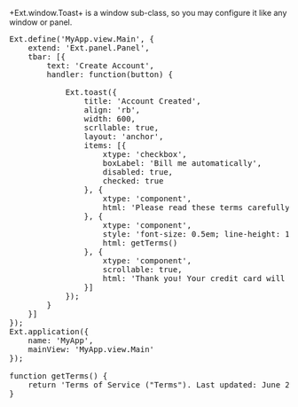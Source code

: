 +Ext.window.Toast+ is a window sub-class, so you may configure it like any window or panel.
<pre class="runnable">
Ext.define('MyApp.view.Main', {
    extend: 'Ext.panel.Panel',
    tbar: [{ 
        text: 'Create Account',
        handler: function(button) {

            Ext.toast({
                title: 'Account Created',
                align: 'rb',
                width: 600,
                scrllable: true,
                layout: 'anchor',
                items: [{
                    xtype: 'checkbox',
                    boxLabel: 'Bill me automatically',
                    disabled: true,
                    checked: true
                }, {
                    xtype: 'component',
                    html: 'Please read these terms carefully.'
                }, {
                    xtype: 'component',
                    style: 'font-size: 0.5em; line-height: 1em;',
                    html: getTerms()
                }, {
                    xtype: 'component',
                    scrollable: true,
                    html: 'Thank you! Your credit card will be billed automatically.'
                }]
            });
        }
    }]
});
Ext.application({
    name: 'MyApp',
    mainView: 'MyApp.view.Main'
});

function getTerms() {
    return 'Terms of Service ("Terms"). Last updated: June 28, 2015. Please read these Terms of Service ("Terms", "Terms of Service") carefully before using the www.blahblah.com website (the "Service") operated by Blah blah blah ("us", "we", or "our"). Your access to and use of the Service is conditioned on your acceptance of and compliance with these Terms. These Terms apply to all visitors, users and others who access or use the Service.By accessing or using the Service you agree to be bound by these Terms. If you disagree with any part of the terms then you may not access the Service.Links To Other Web SitesOur Service may contain links to third-party web sites or services that are not owned or controlled by Blah blah blah.Blah blah blah has no control over, and assumes no responsibility for, the content, privacy policies, or practices of any third party web sites or services. You further acknowledge and agree that Blah blah blah shall not be responsible or liable, directly or indirectly, for any damage or loss caused or alleged to be caused by or in connection with use of or reliance on any such content, goods or services available on or through any such web sites or services.We strongly advise you to read the terms and conditions and privacy policies of any third-party web sites or services that you visit.TerminationWe may terminate or suspend access to our Service immediately, without prior notice or liability, for any reason whatsoever, including without limitation if you breach the Terms.All provisions of the Terms which by their nature should survive termination shall survive termination, including, without limitation, ownership provisions, warranty disclaimers, indemnity and limitations of liability.Governing LawThese Terms shall be governed and construed in accordance with the laws of Illinois, United States, without regard to its conflict of law provisions.Our failure to enforce any right or provision of these Terms will not be considered a waiver of those rights. If any provision of these Terms is held to be invalid or unenforceable by a court, the remaining provisions of these Terms will remain in effect. These Terms constitute the entire agreement between us regarding our Service, and supersede and replace any prior agreements we might have between us regarding the Service.ChangesWe reserve the right, at our sole discretion, to modify or replace these Terms at any time. If a revision is material we will try to provide at least 15 days notice prior to any new terms taking effect. What constitutes a material change will be determined at our sole discretion.By continuing to access or use our Service after those revisions become effective, you agree to be bound by the revised terms. If you do not agree to the new terms, please stop using the Service. If you have any questions about these Terms, please contact us.';
}
</pre>